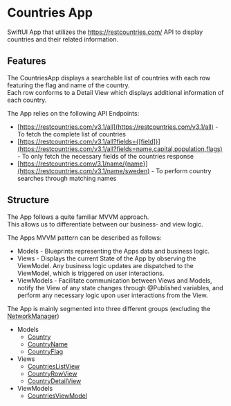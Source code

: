 # Countries App
SwiftUI App that utilizes the https://restcountries.com/ API to display countries and their related information.

## Features
The CountriesApp displays a searchable list of countries with each row featuring the flag and name of the country.  
Each row conforms to a Detail View which displays additional information of each country.

The App relies on the following API Endpoints:
- [https://restcountries.com/v3.1/all](https://restcountries.com/v3.1/all) - To fetch the complete list of countries
- [https://restcountries.com/v3.1/all?fields={[field]}](https://restcountries.com/v3.1/all?fields=name,capital,population,flags) - To only fetch the necessary fields of the countries response
- [https://restcountries.comv/3.1/name/{name}](https://restcountries.com/v3.1/name/sweden) - To perform country searches through matching names

## Structure
The App follows a quite familiar MVVM approach.  
This allows us to differentiate between our business- and view logic.

The Apps MVVM pattern can be described as follows:
- Models - Blueprints representing the Apps data and business logic.
- Views - Displays the current State of the App by observing the ViewModel. Any business logic updates are dispatched to the ViewModel, which is triggered on user interactions.
- ViewModels - Facilitate communication between Views and Models, notify the View of any state changes through @Published variables, and perform any necessary logic upon user interactions from the View.

The App is mainly segmented into three different groups (excluding the [NetworkManager](https://github.com/kimnordin/CountriesApp/blob/master/CountriesApp/Manager/NetworkManager.swift))
- Models
  - [Country](https://github.com/kimnordin/CountriesApp/blob/master/CountriesApp/Models/Country.swift)
  - [CountryName](https://github.com/kimnordin/CountriesApp/blob/master/CountriesApp/Models/CountrySubModels/CountryName.swift)
  - [CountryFlag](https://github.com/kimnordin/CountriesApp/blob/master/CountriesApp/Models/CountrySubModels/CountryFlag.swift)
- Views
  - [CountriesListView](https://github.com/kimnordin/CountriesApp/blob/master/CountriesApp/Views/CountriesList/CountriesListView.swift)
  - [CountryRowView](https://github.com/kimnordin/CountriesApp/blob/master/CountriesApp/Views/CountriesList/CountryRowView.swift)
  - [CountryDetailView](https://github.com/kimnordin/CountriesApp/blob/master/CountriesApp/Views/CountryDetail/CountryDetailView.swift)
- ViewModels
  - [CountriesViewModel](https://github.com/kimnordin/CountriesApp/blob/master/CountriesApp/ViewModels/CountriesViewModel.swift)
